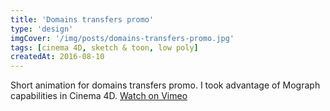 ```yaml
---
title: 'Domains transfers promo'
type: 'design'
imgCover: '/img/posts/domains-transfers-promo.jpg'
tags: [cinema 4D, sketch & toon, low poly]
createdAt: 2016-08-10
---
```


Short animation for domains transfers promo. I took advantage of Mograph capabilities in Cinema 4D. [Watch on Vimeo](https://vimeo.com/232527287)
<!--more-->